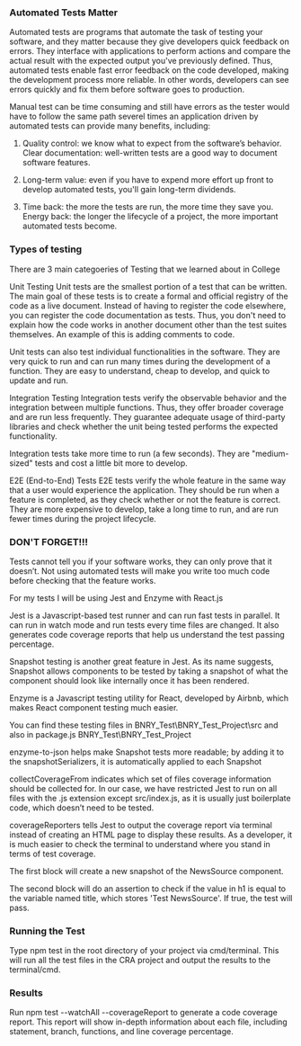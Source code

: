 ### Automated Tests Matter

Automated tests are programs that automate the task of testing your software, and they matter because they give developers quick feedback on errors. They interface with applications to perform actions and compare the actual result with the expected output you've previously defined. Thus, automated tests enable fast error feedback on the code developed, making the development process more reliable. In other words, developers can see errors quickly and fix them before software goes to production.

Manual test can be time consuming and still have errors as the tester would have to follow the same path severel times 
an application driven by automated tests can provide many benefits, including:

1. Quality control: we know what to expect from the software’s behavior.
Clear documentation: well-written tests are a good way to document software features.

2. Long-term value: even if you have to expend more effort up front to develop automated tests, you'll gain long-term dividends.

3. Time back: the more the tests are run, the more time they save you.
Energy back: the longer the lifecycle of a project, the more important automated tests become. 

### Types of testing
There are 3 main categoeries of Testing that we learned about in College 

Unit Testing
Unit tests are the smallest portion of a test that can be written. The main goal of these tests is to create a formal and official registry of the code as a live document. Instead of having to register the code elsewhere, you can register the code documentation as tests. Thus, you don't need to explain how the code works in another document other than the test suites themselves. An example of this is adding comments to code.

Unit tests can also test individual functionalities in the software. They are very quick to run and can run many times during the development of a function. They are easy to understand, cheap to develop, and quick to update and run.

Integration Testing
Integration tests verify the observable behavior and the integration between multiple functions. Thus, they offer broader coverage and are run less frequently. They guarantee adequate usage of third-party libraries and check whether the unit being tested performs the expected functionality.

Integration tests take more time to run (a few seconds). They are "medium-sized" tests and cost a little bit more to develop.

E2E (End-to-End) Tests 
E2E tests verify the whole feature in the same way that a user would experience the application. They should be run when a feature is completed, as they check whether or not the feature is correct. They are more expensive to develop, take a long time to run, and are run fewer times during the project lifecycle.

### DON'T FORGET!!!
Tests cannot tell you if your software works, they can only prove that it doesn’t.
Not using automated tests will make you write too much code before checking that the feature works.

For my tests I will be using Jest and Enzyme with React.js


Jest is a Javascript-based test runner and can run fast tests in parallel. It can run in watch mode and run tests every time files are changed. It also generates code coverage reports that help us understand the test passing percentage. 

Snapshot testing is another great feature in Jest. As its name suggests, Snapshot allows components to be tested by taking a snapshot of what the component should look like internally once it has been rendered.

Enzyme is a Javascript testing utility for React, developed by Airbnb, which makes React component testing much easier. 

You can find these testing files in BNRY_Test\BNRY_Test_Project\src and also in package.js BNRY_Test\BNRY_Test_Project

enzyme-to-json helps make Snapshot tests more readable; by adding it to the snapshotSerializers, it is automatically applied to each Snapshot

collectCoverageFrom indicates which set of files coverage information should be collected for. In our case, we have restricted Jest to run on all files with the .js extension except src/index.js, as it is usually just boilerplate code, which doesn’t need to be tested.

coverageReporters tells Jest to output the coverage report via terminal instead of creating an HTML page to display these results. As a developer, it is much easier to check the terminal to understand where you stand in terms of test coverage.

The first block will create a new snapshot of the NewsSource component.

The second block will do an assertion to check if the value in h1 is equal to the variable named title, which stores 'Test NewsSource'. If true, the test will pass.

### Running the Test
Type npm test in the root directory of your project via cmd/terminal. This will run all the test files in the CRA project and output the results to the terminal/cmd.

### Results
Run npm test --watchAll --coverageReport  to generate a code coverage report. This report will show in-depth information about each file, including statement, branch, functions, and line coverage percentage.
